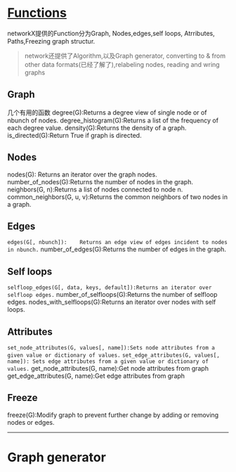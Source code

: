# [Functions](https://networkx.org/documentation/stable/reference/functions.html)
networkX提供的Function分为Graph, Nodes,edges,self loops, Atrributes, Paths,Freezing graph structur.
> network还提供了Algorithm,以及Graph generator, converting to & from other data formats(已经了解了),relabeling nodes, reading and wring graphs


## Graph
几个有用的函数
degree(G):Returns a degree view of single node or of nbunch of nodes.
degree_histogram(G):Returns a list of the frequency of each degree value.
density(G):Returns the density of a graph.
is_directed(G):Return True if graph is directed.

## Nodes
nodes(G): Returns an iterator over the graph nodes.
number_of_nodes(G):Returns the number of nodes in the graph.
neighbors(G, n):Returns a list of nodes connected to node n.
common_neighbors(G, u, v):Returns the common neighbors of two nodes in a graph.

## Edges
`edges(G[, nbunch]):	Returns an edge view of edges incident to nodes in nbunch.`
number_of_edges(G):Returns the number of edges in the graph.

## Self loops
`selfloop_edges(G[, data, keys, default]):Returns an iterator over selfloop edges.`
number_of_selfloops(G):Returns the number of selfloop edges.
nodes_with_selfloops(G):Returns an iterator over nodes with self loops.

## Attributes
`set_node_attributes(G, values[, name]):Sets node attributes from a given value or dictionary of values.`
`set_edge_attributes(G, values[, name]): Sets edge attributes from a given value or dictionary of values.`
get_node_attributes(G, name):Get node attributes from graph
get_edge_attributes(G, name):Get edge attributes from graph

## Freeze
freeze(G):Modify graph to prevent further change by adding or removing nodes or edges.
***

# Graph generator



